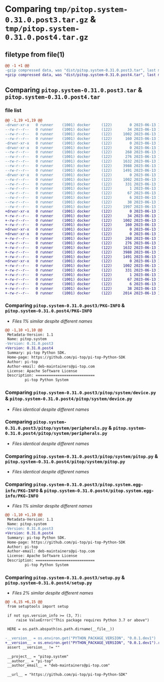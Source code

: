 # Comparing `tmp/pitop.system-0.31.0.post3.tar.gz` & `tmp/pitop.system-0.31.0.post4.tar.gz`

## filetype from file(1)

```diff
@@ -1 +1 @@
-gzip compressed data, was "dist/pitop.system-0.31.0.post3.tar", last modified: Tue Jun 13 16:41:56 2023, max compression
+gzip compressed data, was "dist/pitop.system-0.31.0.post4.tar", last modified: Tue Jun 13 18:30:09 2023, max compression
```

## Comparing `pitop.system-0.31.0.post3.tar` & `pitop.system-0.31.0.post4.tar`

### file list

```diff
@@ -1,19 +1,19 @@
-drwxr-xr-x   0 runner    (1001) docker     (122)        0 2023-06-13 16:41:56.000000 pitop.system-0.31.0.post3/
--rw-r--r--   0 runner    (1001) docker     (122)       34 2023-06-13 16:41:37.000000 pitop.system-0.31.0.post3/MANIFEST.in
--rw-r--r--   0 runner    (1001) docker     (122)     1002 2023-06-13 16:41:56.000000 pitop.system-0.31.0.post3/PKG-INFO
--rw-r--r--   0 runner    (1001) docker     (122)      160 2023-06-13 16:41:37.000000 pitop.system-0.31.0.post3/README.rst
-drwxr-xr-x   0 runner    (1001) docker     (122)        0 2023-06-13 16:41:56.000000 pitop.system-0.31.0.post3/pitop/
-drwxr-xr-x   0 runner    (1001) docker     (122)        0 2023-06-13 16:41:56.000000 pitop.system-0.31.0.post3/pitop/system/
--rw-r--r--   0 runner    (1001) docker     (122)      268 2023-06-13 16:41:37.000000 pitop.system-0.31.0.post3/pitop/system/__init__.py
--rw-r--r--   0 runner    (1001) docker     (122)      276 2023-06-13 16:41:37.000000 pitop.system-0.31.0.post3/pitop/system/daemon.py
--rw-r--r--   0 runner    (1001) docker     (122)     1632 2023-06-13 16:41:37.000000 pitop.system-0.31.0.post3/pitop/system/device.py
--rw-r--r--   0 runner    (1001) docker     (122)     3988 2023-06-13 16:41:37.000000 pitop.system-0.31.0.post3/pitop/system/peripherals.py
--rw-r--r--   0 runner    (1001) docker     (122)     1491 2023-06-13 16:41:37.000000 pitop.system-0.31.0.post3/pitop/system/pitop.py
-drwxr-xr-x   0 runner    (1001) docker     (122)        0 2023-06-13 16:41:56.000000 pitop.system-0.31.0.post3/pitop.system.egg-info/
--rw-r--r--   0 runner    (1001) docker     (122)     1002 2023-06-13 16:41:56.000000 pitop.system-0.31.0.post3/pitop.system.egg-info/PKG-INFO
--rw-r--r--   0 runner    (1001) docker     (122)      331 2023-06-13 16:41:56.000000 pitop.system-0.31.0.post3/pitop.system.egg-info/SOURCES.txt
--rw-r--r--   0 runner    (1001) docker     (122)        1 2023-06-13 16:41:56.000000 pitop.system-0.31.0.post3/pitop.system.egg-info/dependency_links.txt
--rw-r--r--   0 runner    (1001) docker     (122)       67 2023-06-13 16:41:56.000000 pitop.system-0.31.0.post3/pitop.system.egg-info/requires.txt
--rw-r--r--   0 runner    (1001) docker     (122)        6 2023-06-13 16:41:56.000000 pitop.system-0.31.0.post3/pitop.system.egg-info/top_level.txt
--rw-r--r--   0 runner    (1001) docker     (122)       38 2023-06-13 16:41:56.000000 pitop.system-0.31.0.post3/setup.cfg
--rw-r--r--   0 runner    (1001) docker     (122)     1997 2023-06-13 16:41:37.000000 pitop.system-0.31.0.post3/setup.py
+drwxr-xr-x   0 runner    (1001) docker     (122)        0 2023-06-13 18:30:09.000000 pitop.system-0.31.0.post4/
+-rw-r--r--   0 runner    (1001) docker     (122)       34 2023-06-13 18:29:45.000000 pitop.system-0.31.0.post4/MANIFEST.in
+-rw-r--r--   0 runner    (1001) docker     (122)     1002 2023-06-13 18:30:09.000000 pitop.system-0.31.0.post4/PKG-INFO
+-rw-r--r--   0 runner    (1001) docker     (122)      160 2023-06-13 18:29:45.000000 pitop.system-0.31.0.post4/README.rst
+drwxr-xr-x   0 runner    (1001) docker     (122)        0 2023-06-13 18:30:09.000000 pitop.system-0.31.0.post4/pitop/
+drwxr-xr-x   0 runner    (1001) docker     (122)        0 2023-06-13 18:30:09.000000 pitop.system-0.31.0.post4/pitop/system/
+-rw-r--r--   0 runner    (1001) docker     (122)      268 2023-06-13 18:29:45.000000 pitop.system-0.31.0.post4/pitop/system/__init__.py
+-rw-r--r--   0 runner    (1001) docker     (122)      276 2023-06-13 18:29:45.000000 pitop.system-0.31.0.post4/pitop/system/daemon.py
+-rw-r--r--   0 runner    (1001) docker     (122)     1632 2023-06-13 18:29:45.000000 pitop.system-0.31.0.post4/pitop/system/device.py
+-rw-r--r--   0 runner    (1001) docker     (122)     3988 2023-06-13 18:29:45.000000 pitop.system-0.31.0.post4/pitop/system/peripherals.py
+-rw-r--r--   0 runner    (1001) docker     (122)     1491 2023-06-13 18:29:45.000000 pitop.system-0.31.0.post4/pitop/system/pitop.py
+drwxr-xr-x   0 runner    (1001) docker     (122)        0 2023-06-13 18:30:09.000000 pitop.system-0.31.0.post4/pitop.system.egg-info/
+-rw-r--r--   0 runner    (1001) docker     (122)     1002 2023-06-13 18:30:09.000000 pitop.system-0.31.0.post4/pitop.system.egg-info/PKG-INFO
+-rw-r--r--   0 runner    (1001) docker     (122)      331 2023-06-13 18:30:09.000000 pitop.system-0.31.0.post4/pitop.system.egg-info/SOURCES.txt
+-rw-r--r--   0 runner    (1001) docker     (122)        1 2023-06-13 18:30:09.000000 pitop.system-0.31.0.post4/pitop.system.egg-info/dependency_links.txt
+-rw-r--r--   0 runner    (1001) docker     (122)       67 2023-06-13 18:30:09.000000 pitop.system-0.31.0.post4/pitop.system.egg-info/requires.txt
+-rw-r--r--   0 runner    (1001) docker     (122)        6 2023-06-13 18:30:09.000000 pitop.system-0.31.0.post4/pitop.system.egg-info/top_level.txt
+-rw-r--r--   0 runner    (1001) docker     (122)       38 2023-06-13 18:30:09.000000 pitop.system-0.31.0.post4/setup.cfg
+-rw-r--r--   0 runner    (1001) docker     (122)     2014 2023-06-13 18:29:45.000000 pitop.system-0.31.0.post4/setup.py
```

### Comparing `pitop.system-0.31.0.post3/PKG-INFO` & `pitop.system-0.31.0.post4/PKG-INFO`

 * *Files 1% similar despite different names*

```diff
@@ -1,10 +1,10 @@
 Metadata-Version: 1.1
 Name: pitop.system
-Version: 0.31.0.post3
+Version: 0.31.0.post4
 Summary: pi-top Python SDK.
 Home-page: https://github.com/pi-top/pi-top-Python-SDK
 Author: pi-top
 Author-email: deb-maintainers@pi-top.com
 License: Apache Software License
 Description: ===========================
         pi-top Python System
```

### Comparing `pitop.system-0.31.0.post3/pitop/system/device.py` & `pitop.system-0.31.0.post4/pitop/system/device.py`

 * *Files identical despite different names*

### Comparing `pitop.system-0.31.0.post3/pitop/system/peripherals.py` & `pitop.system-0.31.0.post4/pitop/system/peripherals.py`

 * *Files identical despite different names*

### Comparing `pitop.system-0.31.0.post3/pitop/system/pitop.py` & `pitop.system-0.31.0.post4/pitop/system/pitop.py`

 * *Files identical despite different names*

### Comparing `pitop.system-0.31.0.post3/pitop.system.egg-info/PKG-INFO` & `pitop.system-0.31.0.post4/pitop.system.egg-info/PKG-INFO`

 * *Files 1% similar despite different names*

```diff
@@ -1,10 +1,10 @@
 Metadata-Version: 1.1
 Name: pitop.system
-Version: 0.31.0.post3
+Version: 0.31.0.post4
 Summary: pi-top Python SDK.
 Home-page: https://github.com/pi-top/pi-top-Python-SDK
 Author: pi-top
 Author-email: deb-maintainers@pi-top.com
 License: Apache Software License
 Description: ===========================
         pi-top Python System
```

### Comparing `pitop.system-0.31.0.post3/setup.py` & `pitop.system-0.31.0.post4/setup.py`

 * *Files 2% similar despite different names*

```diff
@@ -6,15 +6,15 @@
 from setuptools import setup
 
 if not sys.version_info >= (3, 7):
     raise ValueError("This package requires Python 3.7 or above")
 
 HERE = os.path.abspath(os.path.dirname(__file__))
 
-__version__ = os.environ.get("PYTHON_PACKAGE_VERSION", "0.0.1.dev1")
+__version__ = os.environ.get("PYTHON_PACKAGE_VERSION", "0.0.1.dev1").replace('"', "")
 assert __version__ != ""
 
 __project__ = "pitop.system"
 __author__ = "pi-top"
 __author_email__ = "deb-maintainers@pi-top.com"
 
 __url__ = "https://github.com/pi-top/pi-top-Python-SDK"
```

